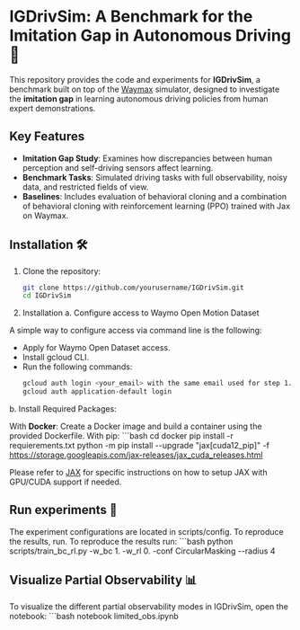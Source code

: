 # IGDrivSim: A Benchmark for the Imitation Gap in Autonomous Driving 🚗

This repository provides the code and experiments for **IGDrivSim**, a benchmark built on top of the [Waymax](https://github.com/waymo-research/waymax.git) simulator, designed to investigate the **imitation gap** in learning autonomous driving policies from human expert demonstrations.

## Key Features
- **Imitation Gap Study**: Examines how discrepancies between human perception and self-driving sensors affect learning.
- **Benchmark Tasks**: Simulated driving tasks with full observability, noisy data, and restricted fields of view.
- **Baselines**: Includes evaluation of behavioral cloning and a combination of behavioral cloning with reinforcement learning (PPO) trained with Jax on Waymax.

## Installation 🛠️

1. Clone the repository:
   ```bash
   git clone https://github.com/yourusername/IGDrivSim.git
   cd IGDrivSim

2. Installation
a. Configure access to Waymo Open Motion Dataset

A simple way to configure access via command line is the following:

- Apply for Waymo Open Dataset access.
- Install gcloud CLI.
- Run the following commands:
    ```bash
    gcloud auth login <your_email> with the same email used for step 1.
    gcloud auth application-default login

b. Install Required Packages:

With **Docker**: Create a Docker image and build a container using the provided Dockerfile.
With pip:
    ```bash
   cd docker
   pip install -r requierements.txt
   python -m pip install --upgrade "jax[cuda12_pip]" -f https://storage.googleapis.com/jax-releases/jax_cuda_releases.html

Please refer to [JAX](https://github.com/google/jax#installation) for specific instructions on how to setup JAX with GPU/CUDA support if needed.

## Run experiments 🔄
The experiment configurations are located in scripts/config. To reproduce the results, run.
To reproduce the results run:
    ```bash
    python scripts/train_bc_rl.py -w_bc 1. -w_rl 0. -conf CircularMasking --radius 4

## Visualize Partial Observability 📊
To visualize the different partial observability modes in IGDrivSim, open the notebook:
    ```bash
    notebook limited_obs.ipynb


